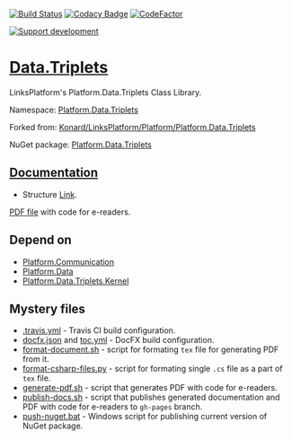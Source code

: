 [![Build Status](https://travis-ci.com/linksplatform/Data.Triplets.svg?branch=master)](https://travis-ci.com/linksplatform/Data.Triplets)
[![Codacy Badge](https://api.codacy.com/project/badge/Grade/97fe4f772ba44e7d9e5ea23964fa314b)](https://app.codacy.com/app/drakonard/Data.Triplets?utm_source=github.com&utm_medium=referral&utm_content=linksplatform/Data.Triplets&utm_campaign=Badge_Grade_Dashboard)
[![CodeFactor](https://www.codefactor.io/repository/github/linksplatform/data.triplets/badge)](https://www.codefactor.io/repository/github/linksplatform/data.triplets)

[![Support development](https://img.shields.io/endpoint.svg?url=https%3A%2F%2Fshieldsio-patreon.herokuapp.com%2Fkonard%2Fpledgesssss&style=for-the-badge "Support development")](https://patreon.com/konard)

# [Data.Triplets](https://github.com/linksplatform/Data.Triplets)

LinksPlatform's Platform.Data.Triplets Class Library.

Namespace: [Platform.Data.Triplets](https://linksplatform.github.io/Data.Triplets/api/Platform.Data.Triplets.html)

Forked from: [Konard/LinksPlatform/Platform/Platform.Data.Triplets](https://github.com/Konard/LinksPlatform/tree/654d2728ebaa0267cb6a9163589b68116088b7a6/Platform/Platform.Data.Triplets)

NuGet package: [Platform.Data.Triplets](https://www.nuget.org/packages/Platform.Data.Triplets)

## [Documentation](https://linksplatform.github.io/Data.Triplets)
* Structure [Link](https://linksplatform.github.io/Data.Triplets/api/Platform.Data.Triplets.Link.html).

[PDF file](https://linksplatform.github.io/Data.Triplets/Platform.Data.Triplets.pdf) with code for e-readers.

## Depend on
* [Platform.Communication](https://github.com/linksplatform/Communication)
* [Platform.Data](https://github.com/linksplatform/Data)
* [Platform.Data.Triplets.Kernel](https://github.com/linksplatform/Data.Triplets.Kernel)

## Mystery files
* [.travis.yml](https://github.com/linksplatform/Data.Triplets/blob/master/.travis.yml) - Travis CI build configuration.
* [docfx.json](https://github.com/linksplatform/Data.Triplets/blob/master/docfx.json) and [toc.yml](https://github.com/linksplatform/Data.Triplets/blob/master/toc.yml) - DocFX build configuration.
* [format-document.sh](https://github.com/linksplatform/Data.Triplets/blob/master/format-document.sh) - script for formating `tex` file for generating PDF from it.
* [format-csharp-files.py](https://github.com/linksplatform/Data.Triplets/blob/master/format-csharp-files.py) - script for formating single `.cs` file as a part of `tex` file.
* [generate-pdf.sh](https://github.com/linksplatform/Data.Triplets/blob/master/generate-pdf.sh) - script that generates PDF with code for e-readers.
* [publish-docs.sh](https://github.com/linksplatform/Data.Triplets/blob/master/publish-docs.sh) - script that publishes generated documentation and PDF with code for e-readers to `gh-pages` branch.
* [push-nuget.bat](https://github.com/linksplatform/Data.Triplets/blob/master/push-nuget.bat) - Windows script for publishing current version of NuGet package.